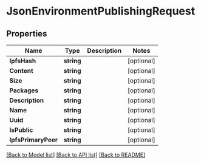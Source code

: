 # JsonEnvironmentPublishingRequest

## Properties

Name | Type | Description | Notes
------------ | ------------- | ------------- | -------------
**IpfsHash** | **string** |  | [optional] 
**Content** | **string** |  | [optional] 
**Size** | **string** |  | [optional] 
**Packages** | **string** |  | [optional] 
**Description** | **string** |  | [optional] 
**Name** | **string** |  | [optional] 
**Uuid** | **string** |  | [optional] 
**IsPublic** | **string** |  | [optional] 
**IpfsPrimaryPeer** | **string** |  | [optional] 

[[Back to Model list]](../README.md#documentation-for-models) [[Back to API list]](../README.md#documentation-for-api-endpoints) [[Back to README]](../README.md)


